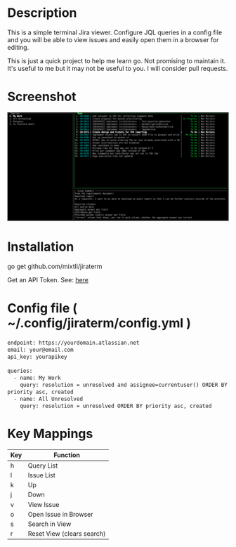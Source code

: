 # Description
This is a simple terminal Jira viewer.  Configure JQL queries in a config file and you will
be able to view issues and easily open them in a browser for editing.

This is just a quick project to help me learn go.   Not promising to maintain it.  
It's useful to me but it may not be useful to you.   I will consider pull requests.

# Screenshot
![Screenshot](jiraterm.png)

# Installation
go get github.com/mixtli/jiraterm

Get an API Token.  See: [here](https://confluence.atlassian.com/cloud/api-tokens-938839638.html)


# Config file ( ~/.config/jiraterm/config.yml )

```
endpoint: https://yourdomain.atlassian.net
email: your@email.com
api_key: yourapikey

queries:
  - name: My Work
    query: resolution = unresolved and assignee=currentuser() ORDER BY priority asc, created
  - name: All Unresolved
    query: resolution = unresolved ORDER BY priority asc, created
```

# Key Mappings
|Key|Function|
|---|--------|
|h| Query List|
|l| Issue List|
|k| Up |
|j| Down |
|v| View Issue |
|o| Open Issue in Browser |
|s| Search in View |
|r| Reset View (clears search) |

